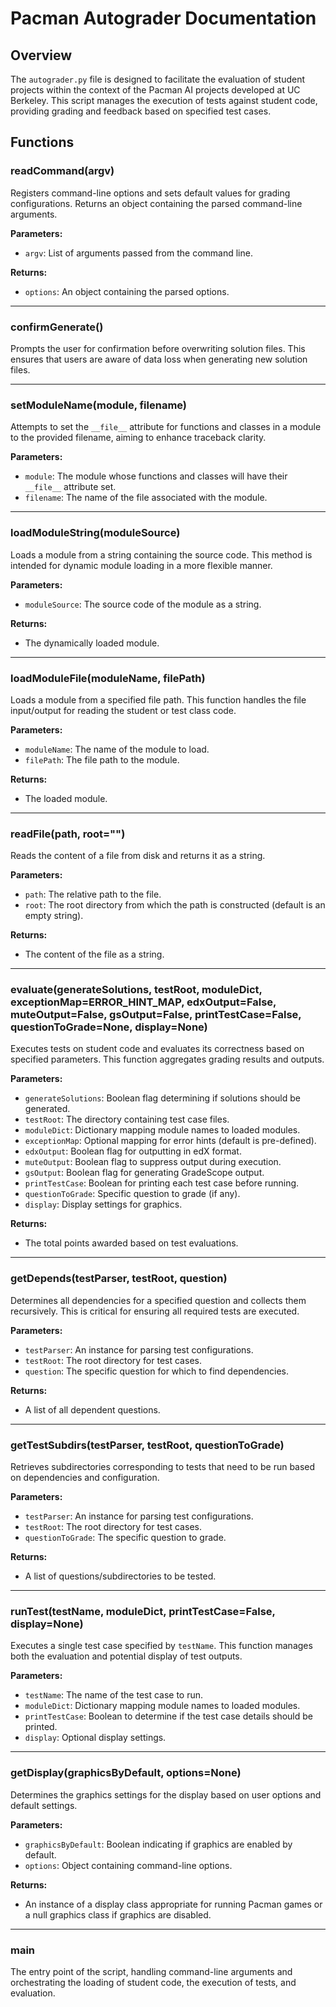 # Pacman Autograder Documentation

## Overview
The `autograder.py` file is designed to facilitate the evaluation of student projects within the context of the Pacman AI projects developed at UC Berkeley. This script manages the execution of tests against student code, providing grading and feedback based on specified test cases.

## Functions

### readCommand(argv)
Registers command-line options and sets default values for grading configurations. Returns an object containing the parsed command-line arguments.

**Parameters:**
- `argv`: List of arguments passed from the command line.

**Returns:**
- `options`: An object containing the parsed options.

---

### confirmGenerate()
Prompts the user for confirmation before overwriting solution files. This ensures that users are aware of data loss when generating new solution files.

---

### setModuleName(module, filename)
Attempts to set the `__file__` attribute for functions and classes in a module to the provided filename, aiming to enhance traceback clarity.

**Parameters:**
- `module`: The module whose functions and classes will have their `__file__` attribute set.
- `filename`: The name of the file associated with the module.

---

### loadModuleString(moduleSource)
Loads a module from a string containing the source code. This method is intended for dynamic module loading in a more flexible manner.

**Parameters:**
- `moduleSource`: The source code of the module as a string.

**Returns:**
- The dynamically loaded module.

---

### loadModuleFile(moduleName, filePath)
Loads a module from a specified file path. This function handles the file input/output for reading the student or test class code.

**Parameters:**
- `moduleName`: The name of the module to load.
- `filePath`: The file path to the module.

**Returns:**
- The loaded module.

---

### readFile(path, root="")
Reads the content of a file from disk and returns it as a string.

**Parameters:**
- `path`: The relative path to the file.
- `root`: The root directory from which the path is constructed (default is an empty string).

**Returns:**
- The content of the file as a string.

---

### evaluate(generateSolutions, testRoot, moduleDict, exceptionMap=ERROR_HINT_MAP, edxOutput=False, muteOutput=False, gsOutput=False, printTestCase=False, questionToGrade=None, display=None)
Executes tests on student code and evaluates its correctness based on specified parameters. This function aggregates grading results and outputs.

**Parameters:**
- `generateSolutions`: Boolean flag determining if solutions should be generated.
- `testRoot`: The directory containing test case files.
- `moduleDict`: Dictionary mapping module names to loaded modules.
- `exceptionMap`: Optional mapping for error hints (default is pre-defined).
- `edxOutput`: Boolean flag for outputting in edX format.
- `muteOutput`: Boolean flag to suppress output during execution.
- `gsOutput`: Boolean flag for generating GradeScope output.
- `printTestCase`: Boolean for printing each test case before running.
- `questionToGrade`: Specific question to grade (if any).
- `display`: Display settings for graphics.

**Returns:**
- The total points awarded based on test evaluations.

---

### getDepends(testParser, testRoot, question)
Determines all dependencies for a specified question and collects them recursively. This is critical for ensuring all required tests are executed.

**Parameters:**
- `testParser`: An instance for parsing test configurations.
- `testRoot`: The root directory for test cases.
- `question`: The specific question for which to find dependencies.

**Returns:**
- A list of all dependent questions.

---

### getTestSubdirs(testParser, testRoot, questionToGrade)
Retrieves subdirectories corresponding to tests that need to be run based on dependencies and configuration.

**Parameters:**
- `testParser`: An instance for parsing test configurations.
- `testRoot`: The root directory for test cases.
- `questionToGrade`: The specific question to grade.

**Returns:**
- A list of questions/subdirectories to be tested.

---

### runTest(testName, moduleDict, printTestCase=False, display=None)
Executes a single test case specified by `testName`. This function manages both the evaluation and potential display of test outputs.

**Parameters:**
- `testName`: The name of the test case to run.
- `moduleDict`: Dictionary mapping module names to loaded modules.
- `printTestCase`: Boolean to determine if the test case details should be printed.
- `display`: Optional display settings.

---

### getDisplay(graphicsByDefault, options=None)
Determines the graphics settings for the display based on user options and default settings.

**Parameters:**
- `graphicsByDefault`: Boolean indicating if graphics are enabled by default.
- `options`: Object containing command-line options.

**Returns:**
- An instance of a display class appropriate for running Pacman games or a null graphics class if graphics are disabled.

---

### main
The entry point of the script, handling command-line arguments and orchestrating the loading of student code, the execution of tests, and evaluation.